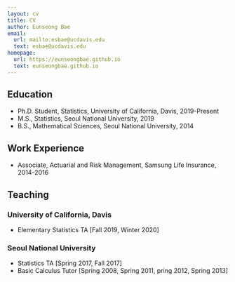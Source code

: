 ```yaml
---
layout: cv
title: CV
author: Eunseong Bae
email:
  url: mailto:esbae@ucdavis.edu
  text: esbae@ucdavis.edu
homepage:
  url: https://eunseongbae.github.io
  text: eunseongbae.github.io
---
```


## Education
- Ph.D. Student, Statistics, University of California, Davis, 2019-Present
- M.S., Statistics, Seoul National University, 2019
- B.S., Mathematical Sciences, Seoul National University, 2014

## Work Experience
- Associate, Actuarial and Risk Management, Samsung Life Insurance, 2014-2016

## Teaching

### University of California, Davis
- Elementary Statistics TA [Fall 2019, Winter 2020]

### Seoul National University
- Statistics TA [Spring 2017, Fall 2017]
- Basic Calculus Tutor [Spring 2008, Spring 2011, pring 2012, Spring 2013]